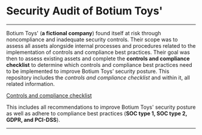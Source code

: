 # Security Audit of Botium Toys'

---

Botium Toys' (**a fictional company**) found itself at risk through noncompliance and inadequate security controls. Their scope was to assess all assets alongside internal processes and procedures related to the implementation of controls and compliance best practices. Their goal was then to assess existing assets and complete the **controls and compliance checklist** to determine which controls and compliance best practices need to be implemented to improve Botium Toys’ security posture. This repository includes the *controls and compliance checklist* and within it, all related information.

[Controls and compliance checklist](https://github.com/Klwdie/Security-Audit-of-Botium-Toys-/blob/main/Controls%20and%20compliance%20checklist.pdf)

This includes all recommendations to improve Botium Toys' security posture as well as adhere to compliance best practices (**SOC type 1, SOC type 2, GDPR, and PCI-DSS**).

---
